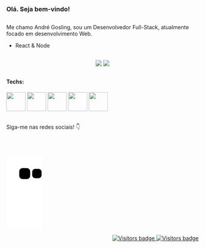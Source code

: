 <div>
  <h3>Olá. Seja bem-vindo!</h3>
<!--   <img align=right width='70' height='70' src="https://cdn.discordapp.com/attachments/901093029241311232/901094568244690944/ablobpopcorn.gif"> -->
<!--     <img align=right width='70' height='70' src="https://cdn.discordapp.com/attachments/901093029241311232/901097598226665492/firewassis.gif"> -->
</div>

##

<div >

  <p>Me chamo André Gosling, sou um Desenvolvedor Full-Stack, atualmente focado em desenvolvimento Web.</p>
<!--       <img align="right" width='70' height='70' src="https://cdn.discordapp.com/attachments/901093029241311232/901097598226665492/firewassis.gif"> -->
</div>

<!-- * Front-end: ReactJS
* Back-end: NodeJS -->

* React & Node

<div> 
<!--   <img align=right width='70' height='70' src="https://cdn.discordapp.com/attachments/901093029241311232/901100212213395476/engine.gif"> -->
</div>

##

<div align='center'>
  <img height="150em" src="https://github-readme-stats.vercel.app/api?username=andregosling&show_icons=true&theme=dark&include_all_commits=true&count_private=true%22/%3E">
  <img height="150em" src="https://github-readme-stats.vercel.app/api/top-langs/?username=andregosling&layout=compact&langs_count=7&theme=dark">
</div>

<!-- <div> 
  <img align=right width='70' height='70' src="https://cdn.discordapp.com/attachments/901093029241311232/901116392651243580/v_verified_blue.gif">
</div> -->

##

<div> 
  <div>
      <h4>Techs:</h4>
<!--       <img align=right width='70' height='70' src="https://cdn.discordapp.com/attachments/901093029241311232/901116392651243580/v_verified_blue.gif"> -->
  </div>
  <img width='50' height='50' src="https://cdn.jsdelivr.net/gh/devicons/devicon/icons/typescript/typescript-original.svg" />
  <img width='50' height='50' src="https://cdn.jsdelivr.net/gh/devicons/devicon/icons/react/react-original.svg" />
  <img width='50' height='50' src="https://andregosling.com/uploads/nextjs.png" />
  <img width='50' height='50' src="https://cdn.jsdelivr.net/gh/devicons/devicon/icons/nodejs/nodejs-original.svg" />
  <img width='50' height='50' src="https://cdn.jsdelivr.net/gh/devicons/devicon/icons/nestjs/nestjs-plain.svg" />
<!--   <h4>Estuding:</h4> -->
<!--   <img width='50' height='50' src="https://cdn.jsdelivr.net/gh/devicons/devicon/icons/xd/xd-plain.svg" /> -->
<!--   <img width='50' height='50' src="https://cdn.jsdelivr.net/gh/devicons/devicon/icons/figma/figma-original.svg" /> -->
<!--   https://devicon.dev -->
</div>

<!-- <div> 
  <img align=right width='70' height='70' src="https://cdn.discordapp.com/attachments/901093029241311232/901097344198668288/b_instagram.gif">
</div> -->

##
    
<div align='left'> 
  <div>
<!--     <img align=right width='70' height='70' src="https://cdn.discordapp.com/attachments/901093029241311232/901097344198668288/b_instagram.gif"> -->
     <p>Siga-me nas redes sociais! 👇</p>
  </div>

   <a href="https://instagram.andregosling.com" target="_blank"><img src="https://img.shields.io/badge/Instagram-E4405F?style=for-the-badge&logo=instagram&logoColor=white" alt="" /></a>
   <a href="https://open.spotify.com/user/7oojis7jp584qlloaeag0g64m?si=2afe86d01e71418e" target="_blank"><img src="https://img.shields.io/badge/Spotify-1ED760?&style=for-the-badge&logo=spotify&logoColor=white" alt="" /></a>
   <a href="mailto:goslingdbusiness@gmail.com" target="_blank"><img src="https://img.shields.io/badge/Gmail-D14836?style=for-the-badge&logo=gmail&logoColor=white" alt="" /></a>
   <a href="https://www.google.com/search?client=opera-gx&q=Gosling%230001.+If+is+unavailable%2C+u+can+try+use+my+ID+to+find-me%3A+<%40!330011632988323843>+(330011632988323843)&sourceid=opera&ie=UTF-8&oe=UTF-8" target="_blank"><img src="https://img.shields.io/badge/Discord-7289DA?style=for-the-badge&logo=discord&logoColor=white" alt="" /></a>
<!--   https://dev.to/envoy_/150-badges-for-github-pnk -->
</div>

<div> 
<!--   <img align=right width='70' height='70' src="https://cdn.discordapp.com/attachments/901093029241311232/901099622641074207/Goos.gif"> -->
<!--   <img align=right width='70' height='70' src="https://cdn.discordapp.com/emojis/882345140973367366.gif?size=4096"> -->
</div>

##
  
![Snake animation](https://github.com/andregosling/andregosling/blob/output/github-contribution-grid-snake.svg)

<div align="right">
  <a href="https://badges.pufler.dev">
      <img src="https://badges.pufler.dev/visits/andregosling/andregosling" alt="Visitors badge" />
      <img src="https://badges.pufler.dev/commits/monthly/andregosling" alt="Visitors badge" />
   </a>
</div>

